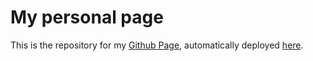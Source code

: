 # My personal page

This is the repository for my [Github Page](https://pages.github.com/),
automatically deployed [here](https://inigogutierrez.github.io/).
